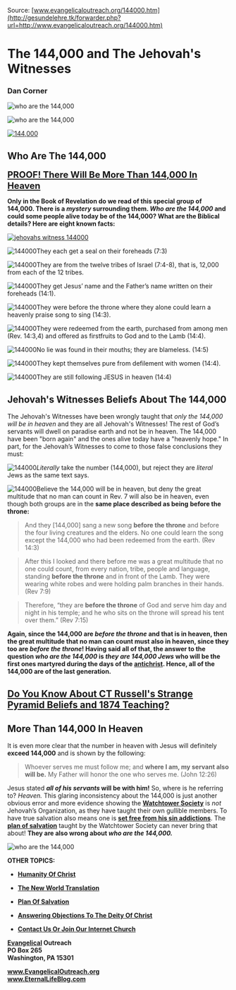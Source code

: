 <!--t The 144000 and The Jehovah's Witnesses t-->
<!--d  d-->

Source: [www.evangelicaloutreach.org/144000.htm](http://gesundelehre.tk/forwarder.php?url=http://www.evangelicaloutreach.org/144000.htm)

# The 144,000 and The Jehovah's Witnesses

### Dan Corner


![who are the 144,000](../../files/pictures/evangelical-who-are-the-144000.jpg)

![who are the 144,000](../../files/pictures/a-colorb.gif)

[![144,000](../s7.addthis.com/static/btn/v2/lg-share-en.gif)](http://www.addthis.com/bookmark.php?v=250&username=xa-4ce723c86d857fe0)


## Who Are The 144,000

<big><big>**[PROOF! There Will Be More Than 144,000 In Heaven](#who%20are%20the%20144,000)**</big></big>

**Only in the Book of Revelation do we read of this special group of 144,000. There is a _mystery_ surrounding them. _Who are the 144,000_ and could some people alive today be of the 144,000? What are the Biblical details? Here are eight known facts:**

[![jehovahs witness 144000](../../files/pictures/jehovahs-witnesses-144000.jpg "Do NOT allow the Jehovah's Witnesses to deceive you about the 144000 and who they are!")](http://gesundelehre.tk/forwarder.php?url=http://www.evangelicaloutreach.org/jwbeliefs.html)

![144000](../../files/pictures/redball.gif)They each get a seal on their foreheads (7:3)

![144000](../../files/pictures/redball.gif)They are from the twelve tribes of Israel (7:4-8), that is, 12,000 from each of the 12 tribes.

![144000](../../files/pictures/redball.gif)They get Jesus’ name and the Father’s name written on their foreheads (14:1).<span> 

![144000](../../files/pictures/redball.gif)They were before the throne where they alone could learn a heavenly praise song to sing (14:3).

![144000](../../files/pictures/redball.gif)They were redeemed from the earth, purchased from among men (Rev. 14:3,4) and offered as firstfruits to God and to the Lamb (14:4).

![144000](../../files/pictures/redball.gif)No lie was found in their mouths; they are blameless. (14:5)

![144000](../../files/pictures/redball.gif)They kept themselves pure from defilement with women (14:4).

![144000](../../files/pictures/redball.gif)They are still following JESUS in heaven (14:4)



## Jehovah's Witnesses Beliefs About The 144,000

The Jehovah's Witnesses have been wrongly taught that _only the 144,000 will be in heaven_ and they are all Jehovah's Witnesses! The rest of God’s servants will dwell on paradise earth and not be in heaven. The 144,000 have been "born again" and the ones alive today have a "heavenly hope." In part, for the Jehovah’s Witnesses to come to those false conclusions they must:

![144000](../../files/pictures/redball.gif)_Literally_ take the number (144,000), but reject they are _literal_ Jews as the same text says.

![144000](../../files/pictures/redball.gif)Believe the 144,000 will be in heaven, but deny the great multitude that no man can count in Rev. 7 will also be in heaven, even though both groups are in the **same place described as being** **before the throne:**

> And they [144,000] sang a new song **before the throne** and before the four living creatures and the elders. No one could learn the song except the 144,000 who had been redeemed from the earth. (Rev 14:3)

> After this I looked and there before me was a great multitude that no one could count, from every nation, tribe, people and language, standing **before the throne** and in front of the Lamb. They were wearing white robes and were holding palm branches in their hands. (Rev 7:9)

> Therefore, “they are **before the throne** of God and serve him day and night in his temple; and he who sits on the throne will spread his tent over them.” (Rev 7:15)

**Again, since the 144,000 are _before the throne_ and that is in heaven, then the great multitude that no man can count must also in heaven, since they too are _before the throne_! Having said all of that, the answer to the question _who are the 144,000_ is _they are 144,000 Jews_ who will be the first ones martyred during the days of the [antichrist](http://gesundelehre.tk/forwarder.php?url=http://www.evangelicaloutreach.org/antichrist.html). Hence, all of the 144,000 are of the last generation.**


## [Do You Know About CT Russell's Strange Pyramid Beliefs and 1874 Teaching?](http://gesundelehre.tk/forwarder.php?url=http://www.evangelicaloutreach.org/charles_russell.html)

<a name="who%20are%20the%20144,000"></a>
## More Than 144,000 In Heaven

It is even more clear that the number in heaven with Jesus will definitely **exceed 144,000** and is shown by the following:

> Whoever serves me must follow me; and **where I am, my servant also will be.** My Father will honor the one who serves me. (John 12:26)

Jesus stated **_all of his servants_ will be with him!** So, where is he referring to? _Heaven._ This glaring inconsistency about the 144,000 is just another obvious error and more evidence showing the **[Watchtower Society](http://gesundelehre.tk/forwarder.php?url=http://www.evangelicaloutreach.org/jehovahs-witnesses-answered.html)** is _not_ Jehovah’s Organization, as they have taught their own gullible members. To have true salvation also means one is **[set free from his sin addictions](http://gesundelehre.tk/forwarder.php?url=http://www.evangelicaloutreach.org/romans6.html)**. The **[plan of salvation](http://gesundelehre.tk/forwarder.php?url=http://www.evangelicaloutreach.org/plan-of-salvation.html)** taught by the Watchtower Society can never bring that about! **They are also wrong about _who are the 144,000._**

![who are the 144,000](../../files/pictures/a-colorb.gif)

**OTHER TOPICS:**

- **[Humanity Of Christ](http://gesundelehre.tk/forwarder.php?url=http://www.evangelicaloutreach.org/humanity-of-christ.html)**

- **[The New World Translation](http://gesundelehre.tk/forwarder.php?url=http://www.evangelicaloutreach.org/nwt.html)**

- **[Plan Of Salvation](http://gesundelehre.tk/forwarder.php?url=http://www.evangelicaloutreach.org/plan-of-salvation.html)**

- **[Answering Objections To The Deity Of Christ](http://gesundelehre.tk/forwarder.php?url=http://www.evangelicaloutreach.org/deity-of-Christ.html)**

- **[Contact Us Or Join Our Internet Church](http://gesundelehre.tk/forwarder.php?url=http://www.evangelicaloutreach.org/contact.html)**

**[Evangelical](http://gesundelehre.tk/forwarder.php?url=http://www.evangelicaloutreach.org/index.html) Outreach**  
**PO Box 265**  
**Washington, PA 15301**

**www.EvangelicalOutreach.org**  
**www.EternalLifeBlog.com**